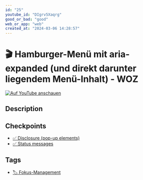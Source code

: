 ```yaml
---
id: "25"
youtube_id: "DIgrv5Xaqrg"
good_or_bad: "good"
web_or_app: "web"
created_at: "2024-03-06 14:28:57"
---
```


# 🎬 Hamburger-Menü mit aria-expanded (und direkt darunter liegendem Menü-Inhalt) - WOZ

[![Auf YouTube anschauen](https://img.youtube.com/vi/DIgrv5Xaqrg/sddefault.jpg)](https://youtu.be/DIgrv5Xaqrg)

## Description



## Checkpoints

- [✅ Disclosure (pop-up elements)](/wcag/4.1.2a-advanced-controls-widgets/disclosure-pop-up-elements)
- [✅ Status messages](/wcag/4.1.3-status-messages/status-messages)

## Tags

- [🏷️ Fokus-Management](/tags/fokus-management)